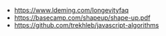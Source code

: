 - https://www.ldeming.com/longevityfaq
- https://basecamp.com/shapeup/shape-up.pdf
- https://github.com/trekhleb/javascript-algorithms
